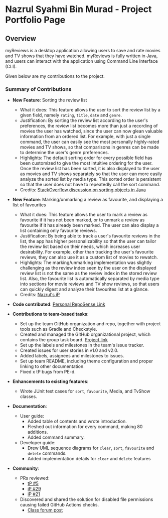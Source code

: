 # Nazrul Syahmi Bin Murad - Project Portfolio Page

## Overview
myReviews is a desktop application allowing users to save and rate movies and TV shows that they
have watched. myReviews is fully written in Java, and users can interact with the application using
Command Line Interface (CLI).

Given below are my contributions to the project.

### Summary of Contributions
* **New Feature**: Sorting the review list
  * What it does: This feature allows the user to sort the review list by a given field, namely `rating`, `title`, 
`date` and `genre`.
  * Justification: By sorting the review list according to the user's preferences, the review list becomes more than 
just a recording of movies the user has watched, since the user can now glean valuable information from an ordered list. 
For example, with just a single command, the user can easily see the most personally highly-rated movies and TV shows, 
so that comparisons in genres can be made to determine the user's genre preferences.
  * Highlights: The default sorting order for every possible field has been customized to give the most intuitive
ordering for the user. Once the review list has been sorted, it is also displayed to the user as movies and TV shows 
separately so that the user can more easily analyze the sorted list by media type. This sorted order is persistent so 
that the user does not have to repeatedly call the sort command.
  * Credits: [StackOverflow discussion on sorting objects in Java](https://stackoverflow.com/questions/2784514/sort-arraylist-of-custom-objects-by-property)

* **New Feature**: Marking/unmarking a review as favourite, and displaying a list of favourites
    * What it does: This feature allows the user to mark a review as favourite if it has not been marked, or to unmark a 
review as favourite if it has already been marked. The user can also display a list containing only favourite reviews.
    * Justification: By being able to track a user's favourite reviews in the list, the app has higher personalizability 
so that the user can tailor the review list based on their needs, which increases user desirability. For example, other 
than tracking the user's favourite reviews, they can also use it as a custom list of movies to rewatch.
    * Highlights: The marking/unmarking implementation was slightly challenging as the review index seen by the user on 
the displayed review list is not the same as the review index in the stored review list. Also, the favourite list is 
automatically separated by media type into sections for movie reviews and TV show reviews, so that users can quickly 
digest and analyze their favourites list at a glance.
    * Credits: [Nazrul's iP](https://github.com/nazrul0/ip)

* **Code contributed**: [Personal RepoSense Link](https://nus-cs2113-ay2223s1.github.io/tp-dashboard/?search=t18&sort=groupTitle&sortWithin=title&timeframe=commit&mergegroup=&groupSelect=groupByRepos&breakdown=true&checkedFileTypes=docs~functional-code~test-code~other&since=2022-09-16&tabOpen=true&tabType=authorship&tabAuthor=naz019&tabRepo=AY2223S1-CS2113-T18-1b%2Ftp%5Bmaster%5D&authorshipIsMergeGroup=false&authorshipFileTypes=docs~functional-code~test-code~other&authorshipIsBinaryFileTypeChecked=false&authorshipIsIgnoredFilesChecked=false)

* **Contributions to team-based tasks**:
  * Set up the team GitHub organization and repo, together with project tools such as Gradle and Checkstyle.
  * Created and managed the GitHub organizational project, which contains the group task board. [Project link](https://github.com/orgs/AY2223S1-CS2113-T18-1b/projects/1)
  * Set up the labels and milestones in the team's issue tracker.
  * Created issues for user stories in v1.0 and v2.0.
  * Added labels, assignees and milestones to issues.
  * Set up team README, including theme configuration and proper linking to other documentation.
  * Fixed x tP bugs from PE-d.

* **Enhancements to existing features**:
  * Wrote JUnit test cases for `sort`, `favourite`, Media, and TvShow classes.

* **Documentation**:
  * User guide:
    * Added table of contents and wrote introduction.
    * Fleshed out information for every command, making 80 additions.
    * Added command summary.
  * Developer guide:
    * Drew UML sequence diagrams for `clear`, `sort`, `favourite` and `delete` commands.
    * Added implementation details for `clear` and `delete` features

* **Community**:
  * PRs reviewed:
    * [tP #5](https://github.com/nus-cs2113-AY2223S1/tp/pull/5)
    * [iP #29](https://github.com/nus-cs2113-AY2223S1/ip/pull/29)
    * [iP #21](https://github.com/nus-cs2113-AY2223S1/ip/pull/21)
  * Discovered and shared the solution for disabled file permissions causing failed GitHub Actions checks.
    * [Class forum post](https://github.com/nus-cs2113-AY2223S1/forum/issues/16)